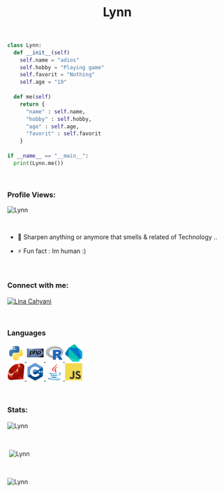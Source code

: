  <h1 align="center">Lynn</h1>
<br>

```python
class Lynn:
  def __init__(self)
    self.name = "adios"
    self.hobby = "Playing game"
    self.favorit = "Nothing"
    self.age = "19"
  
  def me(self)
    return {
      "name" : self.name,
      "hobby" : self.hobby,
      "age" : self.age,
      "favorit" : self.favorit
    }
  
if __name__ == "__main__":
  print(Lynn.me())
```

<br>

<p align="right"> <h3>Profile Views:</h3> <img src="https://komarev.com/ghpvc/?username=Lynn&label=Profile%20views&color=0e75b6&style=flat"
    alt="Lynn" /> 
  </p>

<br>

- 🌱 Sharpen anything or anymore that smells & related of Technology ..

- ⚡ Fun fact : Im human :)
<br>

<h3 align="left">Connect with me:</h3>
<p align="left">
  <a href="https://facebook.com/lina.cahyani.1004" target="blank"><img align="center"
      src="https://raw.githubusercontent.com/rahuldkjain/github-profile-readme-generator/master/src/images/icons/Social/facebook.svg"
      alt="Lina Cahyani" height="30" width="40" /></a> 
  <!-- <a href="https://instagram.com/Linlin" target="blank"><img align="center"
      src="https://raw.githubusercontent.com/rahuldkjain/github-profile-readme-generator/master/src/images/icons/Social/instagram.svg"
      alt="Lina Cahyani" height="30" width="40" /></a> 
 <a href="https://twitter.com/Lynn" target="blank"><img align="center"
      src="https://raw.githubusercontent.com/rahuldkjain/github-profile-readme-generator/master/src/images/icons/Social/twitter.svg"
      alt="Lynn" height="30" width="40" /></a>  -->
</p>

<br>

<h3 align="left">Languages</h3>
<p align="left">
<a href="#" target="_blank" rel="noreferrer">
    <img
        src="https://raw.githubusercontent.com/devicons/devicon/master/icons/python/python-original.svg"
        alt="python"
        width="40"
        height="40"/>
</a> 
<a href="#" target="_blank" rel="noreferrer">
    <img
        src="https://raw.githubusercontent.com/devicons/devicon/master/icons/php/php-original.svg"
        alt="php"
        width="40"
        height="40"/>
</a> 
<a href="#" target="_blank" rel="noreferrer">
    <img
        src="https://raw.githubusercontent.com/devicons/devicon/master/icons/r/r-original.svg"
        alt="r"
        width="40"
        height="40"/>
</a> 
<a href="#" target="_blank" rel="noreferrer">
    <img
        src="https://raw.githubusercontent.com/devicons/devicon/master/icons/dart/dart-original.svg"
        alt="dart"
        width="40"
        height="40"/>
</a> 
<br>
<a href="#" target="_blank" rel="noreferrer">
    <img
        src="https://raw.githubusercontent.com/devicons/devicon/master/icons/ruby/ruby-original.svg"
        alt="ruby"
        width="40"
        height="40"/>
</a> 
<a href="https://www.cprogramming.com/" target="_blank" rel="noreferrer">
    <img
        src="https://raw.githubusercontent.com/devicons/devicon/master/icons/cplusplus/cplusplus-original.svg"
        alt="cplusplus"
        width="40"
        height="40"/>
</a>

<a href="https://www.java.com" target="_blank" rel="noreferrer">
    <img
        src="https://raw.githubusercontent.com/devicons/devicon/master/icons/java/java-original.svg"
        alt="java"
        width="40"
        height="40"/>
</a>
<a
    href="https://developer.mozilla.org/en-US/docs/Web/JavaScript"
    target="_blank"
    rel="noreferrer">
    <img
        src="https://raw.githubusercontent.com/devicons/devicon/master/icons/javascript/javascript-original.svg"
        alt="javascript"
        width="40"
        height="40"/>
</a>
</p>
<br>

<h3>Stats:</h3>
<p><img align="center"
    src="https://github-readme-stats.vercel.app/api/top-langs?username=Lynn&show_icons=true&locale=en&bg_color=0d1117&text_color=ffffff&layout=compact"
    alt="Lynn" 
    bg_color=#808080/></p>

<br>
<p>&nbsp;<img align="center" src="https://github-readme-stats.vercel.app/api?username=Lynn&show_icons=true&locale=en&bg_color=0d1117&text_color=ffffff&repo=convoychat"
    alt="Lynn" /></p>

<br>
<p><img align="center" src="https://github-readme-streak-stats.herokuapp.com/?user=Lynn&theme=dark&background=0d1117&date_format=M%20j%5B%2C%20Y%5D" alt="Lynn" /></p>
